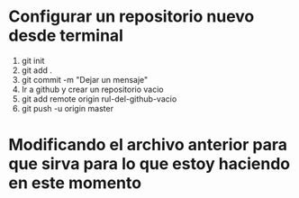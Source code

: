 <h1> Configurar un repositorio nuevo desde terminal </h1>
<ol>
    <li>git init</li> <!--Inicializar un repositorio vacio en nuestra carpeta-->
    <li>git add .</li> <!--Agregar archivos nuevos y con cambios a la version actual-->
    <li>git commit -m "Dejar un mensaje"</li> <!--Crea la version nueva con los cambios actuales-->
    <!--CADA VEZ QUE SE HACE UN COMMIT CREA UNA VERSION NUEVA PERO IGUAL MANTIENE LA VERSION ANTERIOR-->
    <li>Ir a github y crear un repositorio vacio</li> <!--INICIALIZA EL REPOSITORIO EN NUESTRA CUENTA DE GITHUB-->
    <li>git add remote origin rul-del-github-vacio</li> <!--ESTO SE HACE EN FUNCION DE LO QUE SE
    CREO EN EL PASO PREVIO
    Enlaza el repositorio de nuestra cuenta con el repositorio de nuestra carpeta-->
    <li>git push -u origin master</li> <!--Actualiza la version actual de nuestra carpeta en 
    el repositorio de nuestra cuenta
    Con esta version se sube al repositorio-->

</ol>

<h1>Modificando el archivo anterior para que sirva para lo que estoy haciendo en este momento</h1>

